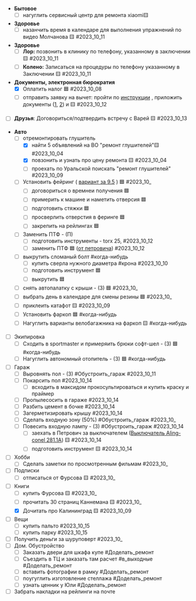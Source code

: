 

- **Бытовое**
	- [ ] нагуглить сервисный центр для ремонта xiaomi🟨 
- **Здоровье**
	- [ ] назанчить время в календаре для выполнения упражнений по видео Молчанова 🟨  #2023_10_11
-  **Здоровье**
	- [ ]   **Лор:**	позвонить в клинику по телефону, указанному в заключении 🟨 #2023_10_11
	- [ ]   **Колено:**  Записаться на процедуры по телефону указанному в Заключении 🟨 #2023_10_11
- **Документы, электронная бюрократия**
	- [x] Оплатить налог 🟦 #2023_10_08
	- [ ] отправить заявку  на вычет:  пройти по [инструкции](https://yandex.ru/support/praktikum/tax-deduction.html) , приложить документы ([1](https://yandex.ru/legal/practicum_offer/), [2](https://mail.google.com/mail/u/1/#search/%D1%87%D0%B5%D0%BA/WhctKKXHHczxdZWMSXQqSTjdnbMZzgCTZzxvKrkDDSnqnShZzLwCSLLbnDwFWcXGhGlmrFQ?projector=1&messagePartId=0.1)) и 🟨 #2023_10_12
- [ ]   **Друзья**: Договориться/подтвердить встречу с Варей 🟨 #2023_10_13 
- **Авто**
	- [ ]   отремонтировать глушитель
		- [x] найти 5  объявлений на ВО "ремонт глушителей"🟨 #2023_10_04
		- [x] повзонить  и узнать про цену ремонта 🟨 #2023_10_04
		- [ ] проехать по Уральской поискать "ремонт глушителей" #2023_10_09
	- [ ] Установить фейринг  ( [вариант за 9.5](https://www.rackworld.ru/catalog/aksessuary/feyring/feyring_yakima_windshields_40_100_sm/) ) 🟦 #2023_10_
		- [ ] договориться о времнеи получения 🟦 
		- [ ] примерить к машине и наметить отверсия 🟦 
		- [ ] подготовить стяжки 🟦 
		- [ ] просверлить отверстия в феринге 🟦 
		- [ ] закрепить на рейлингах 🟦
	- [ ] Заменить ПТФ - (П)
		- [ ] подготовить инструменты - torx 25, #2023_10_12
		- [ ] заменить ПТФ 🟦 ([от петровича](https://youtu.be/VgEtqgj1H_o?si=IlPLeXthQDyw14W3&t=463))  #2023_10_12
	- [ ] выкрутить сломаный болт #когда-нибудь
		- [ ] купить сверла нужного диаметра #крона #2023_10_10
		- [ ] подготовить инструмент 🟦 
		- [ ] выкрутить 🟦 
	- [ ] снять автопалатку с крыши - (З) 🟦 #2023_10_
	- [ ] выбрать день в календаре для смены резины 🟦 #2023_10_
	- [ ] приклеить катафот 🟨 #2023_10_09
	- [ ] Установить фаркоп  🟦 #когда-нибудь
	- [ ] Нагуглить варианты велобагажника на фаркоп 🟨 #когда-нибудь 
- [ ] Экипировка 
	- [ ] Сходить в sportmaster и примеряить брюки софт-шел - (З) 🟦 #когда-нибудь
	- [ ] Нагуглить автономный отопитель - (З) 🟦 #когда-нибудь
- [ ] Гараж
	- [ ] Выровнять пол - (З) #Обустроить_гараж #2023_10_11
	- [ ] Покарсить пол #2023_10_14
		- [ ] всходить в максидом прокосультироваться и купить краску и праймер
	- [ ] Пропылесосить в гараже #2023_10_14
	- [ ] Разбить цемент в бочке #2023_10_14
	- [ ] Загерметизировать крышу  #2023_10_14
	- [ ] Сделать входную зону (50%) #Обустроить_гараж  #2023_10_
	- [ ] Повесить входную лампу - (З)  #Обустроить_гараж  #2023_10_14
		- [ ] заехать в Петрович за выключателем ([Выключатель Aling-conel 281.1A](https://petrovich.ru/catalog/252110323/633877/)) 🟨 #2023_10_14
		- [ ] подготовить инcтрумент 🟨 #2023_10_14 
- [ ] Хобби
	- [ ] Сделать заметки по просмотренным фильмам #2023_10_
- [ ] Подписки
	- [ ] отписаться от Фурсова 🟨 #2023_10_
- [ ] Книги 
	- [ ] купить Фурсова 🟨 #2023_10_
	- [ ] прочитать 30 страниц Каннемана 🟨 #2023_10_
	- [x] Дочитать про Калининград  🟨 #2023_10_09
- [ ] Вещи
	- [ ] купить пальто #2023_10_15
	- [ ] купить парку #2023_10_15
- [ ] Получить деньги за шуруповерт #2023_10_
- [ ] Дом. Обустройство
	- [ ] Заказать двери для шкафа купе #Доделать_ремонт
	- [ ] Съездить в ТЦ и заказать там расчет #в_выходные #Доделать_ремонт
	- [ ] вставить фотографии в рамку #Доделать_ремонт
	- [ ] поугуглить изготовление стеллажа #Доделать_ремонт
	- [ ] узнать ценник у Юли #Доделать_ремонт
- [ ] Забрать накладки на рейлинги на почте